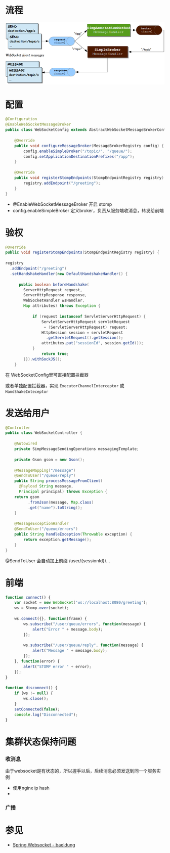 # 流程
![](../../images/spring/websocket.png)

# 配置
```java
@Configuration
@EnableWebSocketMessageBroker
public class WebSocketConfig extends AbstractWebSocketMessageBrokerConfigurer {
	
    @Override
    public void configureMessageBroker(MessageBrokerRegistry config) {
        config.enableSimpleBroker("/topic/", "/queue/");
	    config.setApplicationDestinationPrefixes("/app");
    }
	 
    @Override
    public void registerStompEndpoints(StompEndpointRegistry registry) {
	    registry.addEndpoint("/greeting");
    }	
}
```

- @EnableWebSocketMessageBroker 开启 stomp
- config.enableSimpleBroker 定义broker，负责从服务端收消息，转发给前端

# 验权
```java
@Override
public void registerStompEndpoints(StompEndpointRegistry registry) {
        
registry
  .addEndpoint("/greeting")
  .setHandshakeHandler(new DefaultHandshakeHandler() {

      public boolean beforeHandshake(
        ServerHttpRequest request, 
        ServerHttpResponse response, 
        WebSocketHandler wsHandler,
        Map attributes) throws Exception {
 
            if (request instanceof ServletServerHttpRequest) {
                ServletServerHttpRequest servletRequest
                 = (ServletServerHttpRequest) request;
                HttpSession session = servletRequest
                  .getServletRequest().getSession();
                attributes.put("sessionId", session.getId());
            }
                return true;
        }}).withSockJS();
    }
```
在 WebSocketConfig里可直接配置拦截器

或者单独配置拦截器，实现 `ExecutorChannelInterceptor` 或 `HandShakeInteceptor`

# 发送给用户
```java
@Controller
public class WebSocketController {

    @Autowired
    private SimpMessageSendingOperations messagingTemplate;

    private Gson gson = new Gson();
 
    @MessageMapping("/message")
    @SendToUser("/queue/reply")
    public String processMessageFromClient(
      @Payload String message, 
      Principal principal) throws Exception {
	return gson
          .fromJson(message, Map.class)
          .get("name").toString();
    }
	
    @MessageExceptionHandler
    @SendToUser("/queue/errors")
    public String handleException(Throwable exception) {
        return exception.getMessage();
    }
}
```

@SendToUser 会自动加上前缀 /user/{sessionId}/...

# 前端
```javascript
function connect() {
    var socket = new WebSocket('ws://localhost:8080/greeting');
    ws = Stomp.over(socket);

    ws.connect({}, function(frame) {
        ws.subscribe("/user/queue/errors", function(message) {
            alert("Error " + message.body);
        });

        ws.subscribe("/user/queue/reply", function(message) {
            alert("Message " + message.body);
        });
    }, function(error) {
        alert("STOMP error " + error);
    });
}

function disconnect() {
    if (ws != null) {
        ws.close();
    }
    setConnected(false);
    console.log("Disconnected");
}
```

# 集群状态保持问题
### 收消息
由于websocket是有状态的，所以握手以后，后续消息必须发送到同一个服务实例
- 使用nginx ip hash
- 

### 广播

# 参见
- [Spring Websocket - baeldung](https://www.baeldung.com/spring-websockets-sendtouser)
